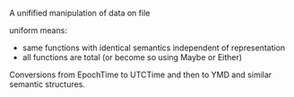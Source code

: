 A unifified manipulation of data on file

uniform means:
- same functions with identical semantics independent of representation
- all functions are total (or become so using Maybe or Either)

Conversions from EpochTime to UTCTime and then to YMD and similar semantic structures. 